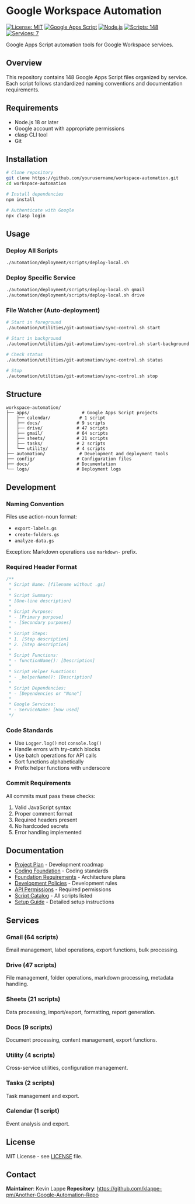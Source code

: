 # Google Workspace Automation

[![License: MIT](https://img.shields.io/badge/License-MIT-yellow.svg)](https://opensource.org/licenses/MIT)
[![Google Apps Script](https://img.shields.io/badge/Google%20Apps%20Script-4285F4?logo=google&logoColor=white)](https://developers.google.com/apps-script)
[![Node.js](https://img.shields.io/badge/Node.js-18+-339933?logo=node.js&logoColor=white)](https://nodejs.org)
[![Scripts: 148](https://img.shields.io/badge/Scripts-148-blue)](docs/SCRIPT_CATALOG.md)
[![Services: 7](https://img.shields.io/badge/Services-7-green)](docs/SCRIPT_INVENTORY.md)

Google Apps Script automation tools for Google Workspace services.

## Overview

This repository contains 148 Google Apps Script files organized by service. Each script follows standardized naming conventions and documentation requirements.

## Requirements

- Node.js 18 or later
- Google account with appropriate permissions
- clasp CLI tool
- Git

## Installation

```bash
# Clone repository
git clone https://github.com/yourusername/workspace-automation.git
cd workspace-automation

# Install dependencies
npm install

# Authenticate with Google
npx clasp login
```

## Usage

### Deploy All Scripts
```bash
./automation/deployment/scripts/deploy-local.sh
```

### Deploy Specific Service
```bash
./automation/deployment/scripts/deploy-local.sh gmail
./automation/deployment/scripts/deploy-local.sh drive
```

### File Watcher (Auto-deployment)
```bash
# Start in foreground
./automation/utilities/git-automation/sync-control.sh start

# Start in background
./automation/utilities/git-automation/sync-control.sh start-background

# Check status
./automation/utilities/git-automation/sync-control.sh status

# Stop
./automation/utilities/git-automation/sync-control.sh stop
```

## Structure

```
workspace-automation/
├── apps/                    # Google Apps Script projects
│   ├── calendar/           # 1 script
│   ├── docs/              # 9 scripts
│   ├── drive/             # 47 scripts
│   ├── gmail/             # 64 scripts
│   ├── sheets/            # 21 scripts
│   ├── tasks/             # 2 scripts
│   └── utility/           # 4 scripts
├── automation/             # Development and deployment tools
├── config/                # Configuration files
├── docs/                  # Documentation
└── logs/                  # Deployment logs
```

## Development

### Naming Convention
Files use action-noun format:
- `export-labels.gs`
- `create-folders.gs`
- `analyze-data.gs`

Exception: Markdown operations use `markdown-` prefix.

### Required Header Format
```javascript
/**
 * Script Name: [filename without .gs]
 *
 * Script Summary:
 * [One-line description]
 *
 * Script Purpose:
 * - [Primary purpose]
 * - [Secondary purposes]
 *
 * Script Steps:
 * 1. [Step description]
 * 2. [Step description]
 *
 * Script Functions:
 * - functionName(): [Description]
 *
 * Script Helper Functions:
 * - _helperName(): [Description]
 *
 * Script Dependencies:
 * - [Dependencies or "None"]
 *
 * Google Services:
 * - ServiceName: [How used]
 */
```

### Code Standards
- Use `Logger.log()` not `console.log()`
- Handle errors with try-catch blocks
- Use batch operations for API calls
- Sort functions alphabetically
- Prefix helper functions with underscore

### Commit Requirements
All commits must pass these checks:
1. Valid JavaScript syntax
2. Proper comment format
3. Required headers present
4. No hardcoded secrets
5. Error handling implemented

## Documentation

- [Project Plan](PROJECT_PLAN.md) - Development roadmap
- [Coding Foundation](docs/CODING_FOUNDATION.md) - Coding standards
- [Foundation Requirements](docs/FOUNDATION_REQUIREMENTS.md) - Architecture plans
- [Development Policies](docs/DEVELOPMENT_POLICIES.md) - Development rules
- [API Permissions](docs/api/API_PERMISSIONS.md) - Required permissions
- [Script Catalog](docs/catalogs/SCRIPT_CATALOG.md) - All scripts listed
- [Setup Guide](docs/SETUP.md) - Detailed setup instructions

## Services

### Gmail (64 scripts)
Email management, label operations, export functions, bulk processing.

### Drive (47 scripts)
File management, folder operations, markdown processing, metadata handling.

### Sheets (21 scripts)
Data processing, import/export, formatting, report generation.

### Docs (9 scripts)
Document processing, content management, export functions.

### Utility (4 scripts)
Cross-service utilities, configuration management.

### Tasks (2 scripts)
Task management and export.

### Calendar (1 script)
Event analysis and export.

## License

MIT License - see [LICENSE](LICENSE) file.

## Contact

**Maintainer**: Kevin Lappe
**Repository**: https://github.com/klappe-pm/Another-Google-Automation-Repo